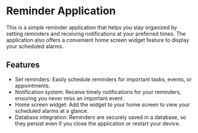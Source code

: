 # Reminder Application

This is a simple reminder application that helps you stay organized by setting reminders and receiving notifications at your preferred times. The application also offers a convenient home screen widget feature to display your scheduled alarms.

## Features

- Set reminders: Easily schedule reminders for important tasks, events, or appointments.
- Notification system: Receive timely notifications for your reminders, ensuring you never miss an important event.
- Home screen widget: Add the widget to your home screen to view your scheduled alarms at a glance.
- Database integration: Reminders are securely saved in a database, so they persist even if you close the application or restart your device.

